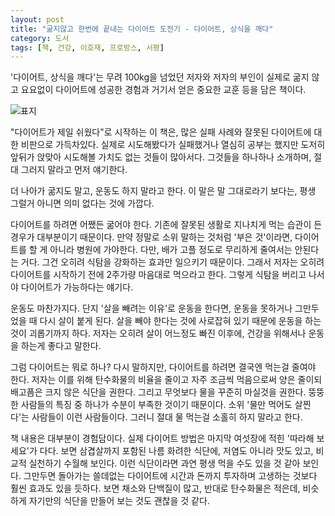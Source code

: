 ```yaml
---
layout: post
title: "굶지않고 한번에 끝내는 다이어트 도전기 - 다이어트, 상식을 깨다"
category: 도서
tags: [책, 건강, 이호재, 프로방스, 서평]
---
```


'다이어트, 상식을 깨다'는
무려 100kg을 넘었던 저자와 저자의 부인이
실제로 굶지 않고 요요없이 다이어트에 성공한 경험과
거기서 얻은 중요한 교훈 등을 담은 책이다.

![표지](https://lh3.googleusercontent.com/ZB8mktKM6rDAy82O2IUxcagpcFj1rCqeAsZ7v6S60LC07H4ttWJClK75qNak3UwNj7-l8BKncBq3JA=s480)

"다이어트가 제일 쉬웠다"로 시작하는 이 책은,
많은 실패 사례와 잘못된 다이어트에 대한 비판으로 가득차있다.
실제로 시도해봤다가 실패했거나
열심히 공부는 했지만 도저히 앞뒤가 앉맞아 시도해볼 가치도 없는 것들이 많아서다.
그것들을 하나하나 소개하며, 절대 그러지 말라고 먼저 얘기한다.

더 나아가 굶지도 말고, 운동도 하지 말라고 한다.
이 말은 말 그대로라기 보다는,
평생 그럴거 아니면 의미 없다는 것에 가깝다.

다이어트를 하려면 어쨌든 굶어야 한다.
기존에 잘못된 생활로 지나치게 먹는 습관이 든 경우가 대부분이기 때문이다.
만약 정말로 소위 말하는 것처럼 '부은 것'이라면, 다이어트를 할 게 아니라 병원에 가야한다.
다만, 배가 고플 정도로 무리하게 줄여서는 안된다는 거다.
그건 오히려 식탐을 강화하는 효과만 일으키기 때문이다.
그래서 저자는 오히려 다이어트를 시작하기 전에 2주가량 마음대로 먹으라고 한다.
그렇게 식탐을 버리고 나서야 다이어트가 가능하다는 얘기다.

운동도 마찬가지다.
단지 '살을 빼려는 이유'로 운동을 한다면,
운동을 못하거나 그만두었을 때 다시 살이 붙게 된다.
살을 빼야 한다는 것에 사로잡혀 있기 때문에 운동을 하는것이 괴롭기까지 하다.
저자는 오히려 살이 어느정도 빠진 이후에,
건강을 위해서나 운동을 하는게 좋다고 말한다.

그럼 다이어트는 뭐로 하나?
다시 말하지만, 다이어트를 하려면 결국엔 먹는걸 줄여야 한다.
저자는 이를 위해 탄수화물의 비율을 줄이고
자주 조금씩 먹음으로써
양은 줄이되 배고픔은 크지 않은 식단을 권한다.
그리고 무엇보다 물을 꾸준히 마실것을 권한다.
뚱뚱한 사람들의 특징 중 하나가 수분이 부족한 것이기 때문이다.
소위 '물만 먹어도 살찐다'는 사람들이 이런 사람들이다.
그러니 절대 물 먹는걸 소홀히 하지 말라고 한다.

책 내용은 대부분이 경험담이다.
실제 다이어트 방법은 마지막 여섯장에 적힌 '따라해 보세요'가 다다.
보면 삼겹살까지 포함된 나름 화려한 식단에,
저염도 아니라 맛도 있고,
비교적 실천하기 수월해 보인다.
이런 식단이라면 과연 평생 먹을 수도 있을 것 같아 보인다.
그만두면 돌아가는 쓸데없는 다이어트에 시간과 돈까지 투자하며 고생하는 것보다 훨씬 효과도 있을 듯하다.
보면 채소와 단백질이 많고, 반대로 탄수화물은 적은데,
비슷하게 자기만의 식단을 만들어 보는 것도 괜찮을 것 같다.
